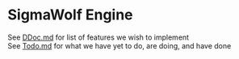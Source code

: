 # SigmaWolf Engine

See [DDoc.md](dev/DDoc.md) for list of features we wish to implement  
See [Todo.md](dev/todo.md) for what we have yet to do, are doing, and have done
